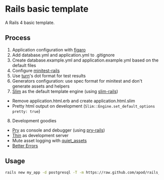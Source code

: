 # Rails basic template

A Rails 4 basic template.

## Process
1. Application configuration with [figaro](https://github.com/laserlemon/figaro)
2. Add database.yml and application.yml to .gitignore
3. Create database.example.yml and application.example.yml based on the default files
4. Configure [minitest-rails](https://github.com/blowmage/minitest-rails)
5. Use [turn](https://github.com/turn-project/turn)'s dot format for test results
6. Generators configuration: use spec format for minitest and don't generate assets and helpers
7. [Slim](http://slim-lang.com/) as the default template engine (using [slim-rails](https://github.com/slim-template/slim-rails))
  - Remove application.html.erb and create application.html.slim
  - Pretty html output on development (`Slim::Engine.set_default_options pretty: true`)
8. Development goodies
  - [Pry](http://pryrepl.org/) as console and debugger (using [pry-rails](https://github.com/rweng/pry-rails))
  - [Thin](https://github.com/macournoyer/thin/) as development server
  - Mute asset logging with [quiet_assets](https://github.com/evrone/quiet_assets)
  - [Better Errors](https://github.com/charliesome/better_errors)

## Usage
```sh
rails new my_app -d postgresql -T -m https://raw.github.com/apod/rails_basic_template/master/template.rb
```
